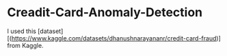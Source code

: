 # Creadit-Card-Anomaly-Detection

I used this [dataset][(https://www.kaggle.com/datasets/dhanushnarayananr/credit-card-fraud)] from Kaggle.
